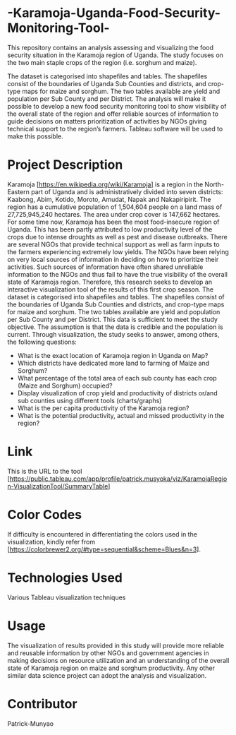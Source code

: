 # -Karamoja-Uganda-Food-Security-Monitoring-Tool-
This repository contains an analysis assessing and visualizing the food security situation in the Karamoja region of Uganda. The study focuses on the two main staple crops of the region (i.e. sorghum and maize). 




The dataset is categorised into shapefiles and tables. The shapefiles consist of the boundaries of Uganda Sub Counties and districts, and  crop-type maps for maize and sorghum. The two tables available are yield and population per Sub County and per District. The analysis will make it possible to develop a new food security monitoring tool to show visibility of the overall state of the region and offer reliable sources of information to guide decisions on matters prioritization of activities by NGOs giving technical support to the region’s farmers. Tableau software will be used to make this possible.  

# Project Description 
Karamoja [https://en.wikipedia.org/wiki/Karamoja] is a region in the North-Eastern part of Uganda and is administratively divided into seven districts: Kaabong, Abim, Kotido, Moroto, Amudat, Napak and Nakapiripirit. The region has a cumulative population of 1,504,604 people on a land mass of 27,725,945,240 hectares. The area under crop cover is 147,662 hectares. 
For some time now, Karamoja has been the most food-insecure region of Uganda. This has been partly attributed to low productivity level of the crops due to intense droughts as well as pest and disease outbreaks. There are several NGOs that provide technical support as well as farm inputs to the farmers experiencing extremely low yields. The NGOs have been relying on very local sources of information in deciding on how to prioritize their activities. Such sources of information have often shared unreliable information to the NGOs and thus fail to have the true visibility of the overall state of Karamoja region. Therefore, this research seeks to develop an interactive visualization tool of the results of this first crop season.
 The dataset is categorised into shapefiles and tables. The shapefiles consist of the boundaries of Uganda Sub Counties and districts, and  crop-type maps for maize and sorghum. The two tables available are yield and population per Sub County and per District. This data is sufficient to meet the study objective. The assumption is that the data is credible and the population is current. 
 Through visualization, the study seeks to answer, among others, the following questions:
- What is the exact location of Karamoja region in Uganda on Map?
- Which districts have dedicated more land to farming of Maize and Sorghum?
- What percentage of the total area of each sub county has each crop (Maize and Sorghum) occupied?
- Display visualization of crop yield and productivity of districts or/and sub counties using different tools (charts/graphs)
- What is the per capita productivity of the Karamoja region?
- What is the potential productivity, actual and missed productivity in the region?

# Link
This is the URL to the tool [https://public.tableau.com/app/profile/patrick.musyoka/viz/KaramojaRegion-VisualizationTool/SummaryTable]

# Color Codes
If difficulty is encountered in differentiating the colors used in the visualization, kindly refer from [https://colorbrewer2.org/#type=sequential&scheme=Blues&n=3]. 

#  Technologies Used
Various Tableau visualization techniques 

# Usage
The visualization of results provided in this study will provide more reliable and reusable information by other NGOs and government agencies in making decisions on resource utilization and an understanding of the overall state of Karamoja region on maize and sorghum productivity. Any other similar data science project can adopt the analysis and visualization. 

# Contributor
Patrick-Munyao
